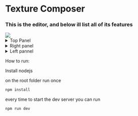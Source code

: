
<h1>Texture Composer</h1>
<h3>This is the editor, and below ill list all of its features</h3>
<img src="[https://github.com/user-attachments/assets/093dbbe4-7b19-48c4-8fa5-cec6f0da3d81](https://github.com/user-attachments/assets/e891c5e8-a274-4a91-9846-5f649f6bad31)"/>
<details>
  <summary>Top Panel</summary>
  <img src="https://github.com/user-attachments/assets/8b387184-5b4b-4abc-a314-ada789c60791"/>
  <details>
    <summary>Project menu</summary>
    <h3>The project menu allows you to save your projects</h3>
    <p>You can also drop projects into the main window to load them</p> 
    <img src="https://github.com/user-attachments/assets/0000dff0-5931-469c-bd5e-239ada979232"/>
    <hr/>
  </details>
  <details>
    <summary>File menu</summary>
    <h3>The file menu allows you to load and create new files</h3>
    <p>You can also load files by dragging and dropping them into the main window</p> 
    <img src="https://github.com/user-attachments/assets/542b86f3-adb4-4c48-bc01-ee42281db4a9"/>
    <hr/>
  </details>
  <details>
    <summary>Render button</summary>
    <h3>The render button opens a modal that allows you to export your work into images</h3>
    <p>These filles will have the maximun resolution possible</p> 
    <p>You can right click on the name of each file to edit it</p> 
    <img src="https://github.com/user-attachments/assets/7994a46d-90aa-441f-9966-583e5c017702"/>
    <h3>You can click on the edit button, in order to change the medias of each output</h3>
    <img src="https://github.com/user-attachments/assets/ec133900-438f-4fc4-9920-56ee3f518e0b"/>
    <hr/>
  </details>
  <hr/>
</details>
<details>
  <summary>Right panel</summary>
  <h3>The right panel continas your files, the layer list and your change history</h3>
  <img src="https://github.com/user-attachments/assets/f604f3b1-b600-4f78-a46b-b6e18ec104a9"/>
  <details>
      <summary>File list</summary>
      <h3>You can click on each file in order to preview and edit it</h3>
      <p>You can drag and drop the files in order to reorder them</p> 
      <p>You can also create folders on the file menu, The folders work like colapsible separator to your files</p> 
      <img src="https://github.com/user-attachments/assets/3859a979-205b-493d-a50d-b235c124d7fc"/>
    <hr/>
  </details>
  <details>
      <summary>Layer list</summary>
      <h3>When a composition is selected your layers will appear here</h3>
      <p>You can drag and drop the layers in order to reorder them</p> 
      <p>The order of the layer list is important as lower layers will be rendered first</p> 
      <p>You can drag and drop any item from the file list into here</p> 
      <img src="https://github.com/user-attachments/assets/973229b5-6a0a-4987-b3f4-f056e0919961"/>
    <hr/>
  </details>
  <details>
    <summary>History list</summary>
    <h3>The history list contains all your changes</h3>
    <p>You can click on any change in order to revert your projeto to that version</p> 
    <p>You can press ctrl+z in order to revert the last change</p> 
    <p>You can press ctrl+y in order to go to a newer version</p> 
    <img src="https://github.com/user-attachments/assets/ac9d7253-0a3c-40aa-8789-521dbdf8c053"/>
    <hr/>
  </details>
</details>
  <details>
    <summary>Left pannel</summary>
    <h3>The left pannel continas the properties to all of the selected files</h3>
    <img src="https://github.com/user-attachments/assets/c3abec46-ab79-4a74-8b4b-94532d441e12"/>
    <details>
      <summary>Composition properties</summary>
      <p>The mask file, is an id map that can be used by the layers to display texture on certain areas</p> 
      <p>The normal output will use a shader to convert the composition final output to a normal map</p> 
      <p>The texutre swap tab allows you to easly swap any textures used by your composition</p> 
      <img src="https://github.com/user-attachments/assets/ba07a4f2-7a60-49be-aa0e-b117ef540abc"/>
      <hr/>
  </details>
  <details>
    <summary>The layer properties</summary>
    <p>The layer properties is the most adivanced menu of this program, it allows you modify your textures in various ways</p> 
    <p>No changes are lost, so you can easly modify the parameters of any change at any point</p> 
    <img src="https://github.com/user-attachments/assets/2343f0c3-1a63-4e3c-bad8-1efd205ec528"/>
    <details>
      <summary>Basic</summary>
      <p>On the basic tab, you can modify the file of the layer, wich is the base for rendering</p> 
      <p>You can drag and drop any files from the files tab into this input</p> 
      <img src="https://github.com/user-attachments/assets/cff74c2b-53a6-4671-8c4e-01ef5da0ace8"/>
      <hr/>
    </details>
    <details>
      <summary>Positioning</summary>
      <p>The positioning menu will tell where the layer will snap to its offset and if it will tile</p> 
      <img src="https://github.com/user-attachments/assets/187ac900-1464-41c9-9197-396a2c0c3abe"/>
      <hr/>
    </details>
    <details>
      <summary>Mask</summary>
      <p>In the mask tab you can tell wich part of the composition mask file this layer will apply</p> 
      <p>You can have an additional mask to the layer wich is another file, wich will be used as both luma and alpha msk</p> 
      <img src="https://github.com/user-attachments/assets/bc528b15-54c9-4c02-a34d-0a54101ba542"/>
      <hr/>
    </details>
    <details>
      <summary>Blending</summary>
      <p>The blending tab tells how your layer will blend with other layers</p> 
      <p>Here you can set the alpha, blend mode</p> 
      <p>You can also create your own blend mode by cheking and uncheging the channel boxes</p> 
      <img src="https://github.com/user-attachments/assets/ba9bea5e-d166-43ae-b10a-e9267a52dade"/>
      <hr/>
    </details>
    <details>
      <summary>Effects</summary>
      <p>In this tab you can add special effects to your layer, such as blur and gradient map</p> 
      <p>You can set up a custom masks to your blur wich tells how much each part of your texture will be blurred</p> 
      <p>The gradient map and all colors in this program support alpha, wich i found very usefull for blending texture maps</p> 
      <img src="https://github.com/user-attachments/assets/34cdfa6c-f28a-4f04-85b5-41529ff082d2"/>
      <hr/>
    </details>
    <details>
      <summary>Color correction</summary>
      <p>The color correction tab allow you to adjust some parameters on your layer color</p> 
      <img src="https://github.com/user-attachments/assets/a499cf00-65c7-4ab0-bd1a-7e7277b3f808"/>
      <hr/>
    </details>
    <hr/>

  </details>
  <details>
    <summary>Pattern Properties</summary>
      <h3>Each pattern type will have its own properties that you can configure</h3>
      <img src="https://github.com/user-attachments/assets/ac9d7253-0a3c-40aa-8789-521dbdf8c053"/>
      <details>
        <summary>Color properties</summary>
        <img src="https://github.com/user-attachments/assets/6a718741-9453-452c-a6e0-071751e15c6c"/>
        <hr/>
      </details>
      <details>
        <summary>Linear gradient properties</summary>
        <img src="https://github.com/user-attachments/assets/df31dde5-c682-4508-844f-1bf075d4bfc1"/>
        <hr/>
      </details>
      <details>
        <summary>Noise properties</summary>
        <img src="https://github.com/user-attachments/assets/2d16fdb9-0587-48a7-955f-a7992361b7b5"/>
        <hr/>
      </details>
    <hr/>
  </details>
  <hr/>
</details>


How to run:

Install nodejs

on the root folder run once
```bash
npm install
```

every time to start the dev server you can run
```bash
npm run dev
```
